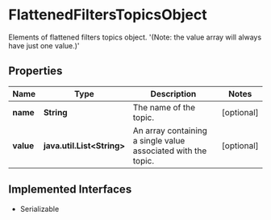 

# FlattenedFiltersTopicsObject

Elements of flattened filters topics object.  '(Note: the value array will always have just one value.)' 

## Properties

Name | Type | Description | Notes
------------ | ------------- | ------------- | -------------
**name** | **String** | The name of the topic. |  [optional]
**value** | **java.util.List&lt;String&gt;** | An array containing a single value associated with the topic. |  [optional]


## Implemented Interfaces

* Serializable


